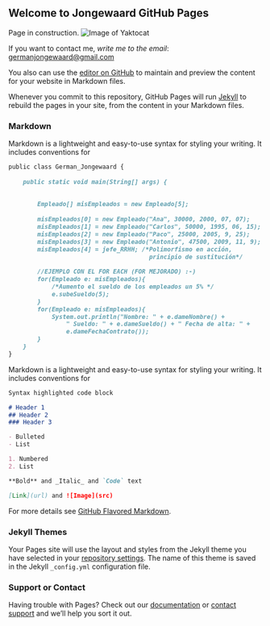 ## Welcome to Jongewaard GitHub Pages

Page in construction.
![Image of Yaktocat](https://german-jongewaard.github.com/constru.gif) 

If you want to contact me, _write me to the email_: germanjongewaard@gmail.com

You also can use the [editor on GitHub](https://github.com/german-jongewaard/german-jongewaard.github.io/edit/master/index.md) to maintain and preview the content for your website in Markdown files.

Whenever you commit to this repository, GitHub Pages will run [Jekyll](https://jekyllrb.com/) to rebuild the pages in your site, from the content in your Markdown files.

### Markdown

Markdown is a lightweight and easy-to-use syntax for styling your writing. It includes conventions for

```markdown
public class German_Jongewaard {
 
    public static void main(String[] args) {        
        
        
        Empleado[] misEmpleados = new Empleado[5];
        
        misEmpleados[0] = new Empleado("Ana", 30000, 2000, 07, 07);
        misEmpleados[1] = new Empleado("Carlos", 50000, 1995, 06, 15);
        misEmpleados[2] = new Empleado("Paco", 25000, 2005, 9, 25);
        misEmpleados[3] = new Empleado("Antonio", 47500, 2009, 11, 9);
        misEmpleados[4] = jefe_RRHH; /*Polimorfismo en acción, 
                                       principio de sustitución*/
         
        //EJEMPLO CON EL FOR EACH (FOR MEJORADO) :-)
        for(Empleado e: misEmpleados){
            /*Aumento el sueldo de los empleados un 5% */
            e.subeSueldo(5);
        }
        for(Empleado e: misEmpleados){
            System.out.println("Nombre: " + e.dameNombre() + 
                " Sueldo: " + e.dameSueldo() + " Fecha de alta: " +
                e.dameFechaContrato()); 
        }        
    }    
}
```
Markdown is a lightweight and easy-to-use syntax for styling your writing. It includes conventions for

```markdown
Syntax highlighted code block

# Header 1
## Header 2
### Header 3

- Bulleted
- List

1. Numbered
2. List

**Bold** and _Italic_ and `Code` text

[Link](url) and ![Image](src)
```

For more details see [GitHub Flavored Markdown](https://guides.github.com/features/mastering-markdown/).

### Jekyll Themes

Your Pages site will use the layout and styles from the Jekyll theme you have selected in your [repository settings](https://github.com/german-jongewaard/german-jongewaard.github.io/settings). The name of this theme is saved in the Jekyll `_config.yml` configuration file.

### Support or Contact

Having trouble with Pages? Check out our [documentation](https://help.github.com/categories/github-pages-basics/) or [contact support](https://github.com/contact) and we’ll help you sort it out.

